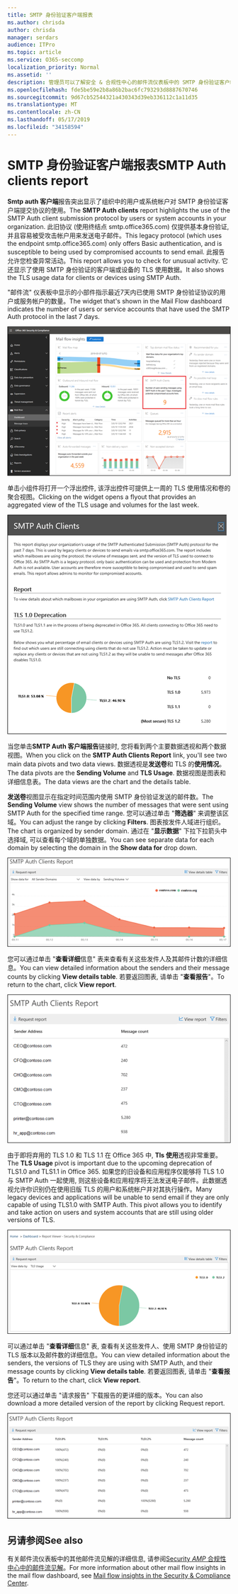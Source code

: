 ```yaml
---
title: SMTP 身份验证客户端报表
ms.author: chrisda
author: chrisda
manager: serdars
audience: ITPro
ms.topic: article
ms.service: O365-seccomp
localization_priority: Normal
ms.assetid: ''
description: 管理员可以了解安全 & 合规性中心的邮件流仪表板中的 SMTP 身份验证客户端报告。
ms.openlocfilehash: fde5be59e2b8a86b2bac6fc793293d8887670746
ms.sourcegitcommit: 9d67cb52544321a430343d39eb336112c1a11d35
ms.translationtype: MT
ms.contentlocale: zh-CN
ms.lasthandoff: 05/17/2019
ms.locfileid: "34158594"
---
```

# <a name="smtp-auth-clients-report"></a><span data-ttu-id="32cca-103">SMTP 身份验证客户端报表</span><span class="sxs-lookup"><span data-stu-id="32cca-103">SMTP Auth clients report</span></span>

<span data-ttu-id="32cca-104">**Smtp auth 客户端**报告突出显示了组织中的用户或系统帐户对 SMTP 身份验证客户端提交协议的使用。</span><span class="sxs-lookup"><span data-stu-id="32cca-104">The **SMTP Auth clients** report highlights the use of the SMTP Auth client submission protocol by users or system accounts in your organization.</span></span> <span data-ttu-id="32cca-105">此旧协议 (使用终结点 smtp.office365.com) 仅提供基本身份验证, 并且容易被受攻击帐户用来发送电子邮件。</span><span class="sxs-lookup"><span data-stu-id="32cca-105">This legacy protocol (which uses the endpoint smtp.office365.com) only offers Basic authentication, and is susceptible to being used by compromised accounts to send email.</span></span>  <span data-ttu-id="32cca-106">此报告允许您检查异常活动。</span><span class="sxs-lookup"><span data-stu-id="32cca-106">This report allows you to check for unusual activity.</span></span> <span data-ttu-id="32cca-107">它还显示了使用 SMTP 身份验证的客户端或设备的 TLS 使用数据。</span><span class="sxs-lookup"><span data-stu-id="32cca-107">It also shows the TLS usage data for clients or devices using SMTP Auth.</span></span>

<span data-ttu-id="32cca-108">"邮件流" 仪表板中显示的小部件指示最近7天内已使用 SMTP 身份验证协议的用户或服务帐户的数量。</span><span class="sxs-lookup"><span data-stu-id="32cca-108">The widget that's shown in the Mail Flow dashboard indicates the number of users or service accounts that have used the SMTP Auth protocol in the last 7 days.</span></span>

![SMTP 身份验证客户端在安全 & 合规性中心中的邮件流仪表板中报告](media/smtp-auth-clients-report-selected.png)

<span data-ttu-id="32cca-110">单击小组件将打开一个浮出控件, 该浮出控件可提供上一周的 TLS 使用情况和卷的聚合视图。</span><span class="sxs-lookup"><span data-stu-id="32cca-110">Clicking on the widget opens a flyout that provides an aggregated view of the TLS usage and volumes for the last week.</span></span>

![SMTP Auth 客户端报告中的浮出控件](media/smtp-auth-clients-flyout.png)

<span data-ttu-id="32cca-112">当您单击**SMTP Auth 客户端报告**链接时, 您将看到两个主要数据透视和两个数据视图。</span><span class="sxs-lookup"><span data-stu-id="32cca-112">When you click on the **SMTP Auth Clients Report** link, you'll see two main data pivots and two data views.</span></span> <span data-ttu-id="32cca-113">数据透视是**发送卷**和 TLS 的**使用情况**。</span><span class="sxs-lookup"><span data-stu-id="32cca-113">The data pivots are the **Sending Volume** and **TLS Usage**.</span></span> <span data-ttu-id="32cca-114">数据视图是图表和详细信息表。</span><span class="sxs-lookup"><span data-stu-id="32cca-114">The data views are the chart and the details table.</span></span>

<span data-ttu-id="32cca-115">**发送卷**视图显示在指定时间范围内使用 SMTP 身份验证发送的邮件数。</span><span class="sxs-lookup"><span data-stu-id="32cca-115">The **Sending Volume** view shows the number of messages that were sent using SMTP Auth for the specified time range.</span></span> <span data-ttu-id="32cca-116">您可以通过单击 "**筛选器**" 来调整该区域。</span><span class="sxs-lookup"><span data-stu-id="32cca-116">You can adjust the range by clicking **Filters**.</span></span> <span data-ttu-id="32cca-117">图表按发件人域进行组织。</span><span class="sxs-lookup"><span data-stu-id="32cca-117">The chart is organized by sender domain.</span></span> <span data-ttu-id="32cca-118">通过在 "**显示数据**" 下拉下拉箭头中选择域, 可以查看每个域的单独数据。</span><span class="sxs-lookup"><span data-stu-id="32cca-118">You can see separate data for each domain by selecting the domain in the **Show data for** drop down.</span></span>

![在 SMTP Auth 客户端报告中发送卷](media/smtp-auth-clients-report-sending-volume.png)

<span data-ttu-id="32cca-120">您可以通过单击 "**查看详细**信息" 表来查看有关这些发件人及其邮件计数的详细信息。</span><span class="sxs-lookup"><span data-stu-id="32cca-120">You can view detailed information about the senders and their message counts by clicking **View details table**.</span></span> <span data-ttu-id="32cca-121">若要返回图表, 请单击 "**查看报告**"。</span><span class="sxs-lookup"><span data-stu-id="32cca-121">To return to the chart, click **View report**.</span></span>

![SMTP Auth 客户端报告中用于发送卷的详细信息表](media/smtp-auth-clients-report-details-sending-volume.png)

<span data-ttu-id="32cca-123">由于即将弃用的 TLS 1.0 和 TLS 1.1 在 Office 365 中, **Tls 使用**透视非常重要。</span><span class="sxs-lookup"><span data-stu-id="32cca-123">The **TLS Usage** pivot is important due to the upcoming deprecation of TLS1.0 and TLS1.1 in Office 365.</span></span> <span data-ttu-id="32cca-124">如果您的旧设备和应用程序仅能够将 TLS 1.0 与 SMTP Auth 一起使用, 则这些设备和应用程序将无法发送电子邮件。此数据透视允许你识别仍在使用旧版 TLS 的用户和系统帐户并对其执行操作。</span><span class="sxs-lookup"><span data-stu-id="32cca-124">Many legacy devices and applications will be unable to send email if they are only capable of using TLS1.0 with SMTP Auth. This pivot allows you to identify and take action on users and system accounts that are still using older versions of TLS.</span></span>

![SMTP Auth 客户端报告中的 TLS 用法](media/smtp-auth-clients-report-tls-usage.png)

<span data-ttu-id="32cca-126">可以通过单击 "**查看详细**信息" 表, 查看有关这些发件人、使用 SMTP 身份验证的 TLS 版本以及邮件数的详细信息。</span><span class="sxs-lookup"><span data-stu-id="32cca-126">You can view detailed information about the senders, the versions of TLS they are using with SMTP Auth, and their message counts by clicking **View details table**.</span></span> <span data-ttu-id="32cca-127">若要返回图表, 请单击 "**查看报告**"。</span><span class="sxs-lookup"><span data-stu-id="32cca-127">To return to the chart, click **View report**.</span></span>

<span data-ttu-id="32cca-128">您还可以通过单击 "请求报告" 下载报告的更详细的版本。</span><span class="sxs-lookup"><span data-stu-id="32cca-128">You can also download a more detailed version of the report by clicking Request report.</span></span>

![SMTP Auth 客户端报告中 TLS 用法的详细信息表](media/smtp-auth-clients-report-details-tls-usage.png)

## <a name="see-also"></a><span data-ttu-id="32cca-130">另请参阅</span><span class="sxs-lookup"><span data-stu-id="32cca-130">See also</span></span>

<span data-ttu-id="32cca-131">有关邮件流仪表板中的其他邮件流见解的详细信息, 请参阅[Security _AMP_ 合规性中心中的邮件流见解](mail-flow-insights-v2.md)。</span><span class="sxs-lookup"><span data-stu-id="32cca-131">For more information about other mail flow insights in the mail flow dashboard, see [Mail flow insights in the Security & Compliance Center](mail-flow-insights-v2.md).</span></span>

